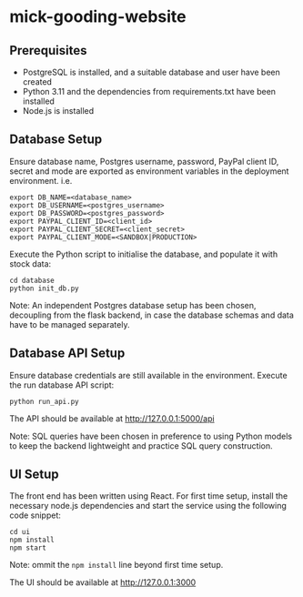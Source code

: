 # mick-gooding-website

## Prerequisites
* PostgreSQL is installed, and a suitable database and user have been created
* Python 3.11 and the dependencies from requirements.txt have been installed
* Node.js is installed 

## Database Setup
Ensure database name, Postgres username, password, PayPal client ID, secret and mode are exported as environment variables in the deployment environment. i.e.

```
export DB_NAME=<database_name>
export DB_USERNAME=<postgres_username>
export DB_PASSWORD=<postgres_password>
export PAYPAL_CLIENT_ID=<client_id>
export PAYPAL_CLIENT_SECRET=<client_secret>
export PAYPAL_CLIENT_MODE=<SANDBOX|PRODUCTION>
```

Execute the Python script to initialise the database, and populate it with stock data:

```
cd database
python init_db.py
```

Note: An independent Postgres database setup has been chosen, decoupling from the flask backend, in case the database schemas and data have to be managed separately.

## Database API Setup
Ensure database credentials are still available in the environment. Execute the run database API script:

```
python run_api.py
```

The API should be available at http://127.0.0.1:5000/api

Note: SQL queries have been chosen in preference to using Python models to keep the backend lightweight and practice SQL query construction. 

## UI Setup
The front end has been written using React. For first time setup, install the necessary node.js dependencies and start the service using the following code snippet:

```
cd ui
npm install
npm start
```

Note: ommit the `npm install` line beyond first time setup.

The UI should be available at http://127.0.0.1:3000
